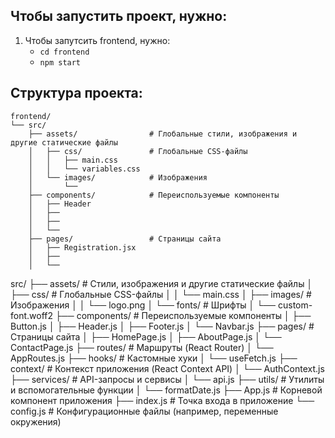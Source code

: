 ## Чтобы запустить проект, нужно:
1. Чтобы запутсить frontend, нужно:
   - `cd frontend`
   - `npm start`

## Структура проекта:
```
frontend/
└── src/
    ├── assets/                # Глобальные стили, изображения и другие статические файлы
    │   ├── css/               # Глобальные CSS-файлы
    │   │   ├── main.css
    │   │   └── variables.css
    │   └── images/            # Изображения
    │       └──
    ├── components/            # Переиспользуемые компоненты
    │   ├── Header
    │   ├──
    │   ├──
    │   └──
    ├── pages/                 # Страницы сайта
    │   ├── Registration.jsx
    │   ├──
    │   └──
```








src/
├── assets/                # Стили, изображения и другие статические файлы
│   ├── css/               # Глобальные CSS-файлы
│   │   └── main.css
│   ├── images/            # Изображения
│   │   └── logo.png
│   └── fonts/             # Шрифты
│       └── custom-font.woff2
├── components/            # Переиспользуемые компоненты
│   ├── Button.js
│   ├── Header.js
│   ├── Footer.js
│   └── Navbar.js
├── pages/                 # Страницы сайта
│   ├── HomePage.js
│   ├── AboutPage.js
│   └── ContactPage.js
├── routes/                # Маршруты (React Router)
│   └── AppRoutes.js
├── hooks/                 # Кастомные хуки
│   └── useFetch.js
├── context/               # Контекст приложения (React Context API)
│   └── AuthContext.js
├── services/              # API-запросы и сервисы
│   └── api.js
├── utils/                 # Утилиты и вспомогательные функции
│   └── formatDate.js
├── App.js                 # Корневой компонент приложения
├── index.js               # Точка входа в приложение
└── config.js              # Конфигурационные файлы (например, переменные окружения)
